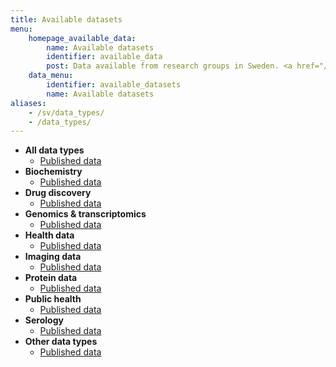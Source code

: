 ```yaml
---
title: Available datasets
menu:
    homepage_available_data:
        name: Available datasets
        identifier: available_data
        post: Data available from research groups in Sweden. <a href="/datasets/all/">See available data for all data types <i class="bi bi-arrow-right-circle-fill"></i></a>
    data_menu:
        identifier: available_datasets
        name: Available datasets
aliases:
    - /sv/data_types/
    - /data_types/
---
```


* **All data types**
    * [Published data](all/)
* **Biochemistry**
    * [Published data](biochemistry/)
* **Drug discovery**
    * [Published data](drug-discovery/)
* **Genomics &amp; transcriptomics**
    * [Published data](genomics-transcriptomics/)
* **Health data**
    * [Published data](health/)
* **Imaging data**
    * [Published data](imaging/)
* **Protein data**
    * [Published data](protein/)
* **Public health**
    * [Published data](public-health/)
* **Serology**
    * [Published data](serology/)
* **Other data types**
    * [Published data](other/)

